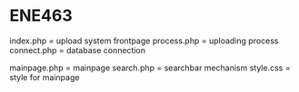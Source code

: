 # ENE463
index.php = upload system frontpage
process.php = uploading process
connect.php = database connection

mainpage.php = mainpage
search.php = searchbar mechanism
style.css = style for mainpage

